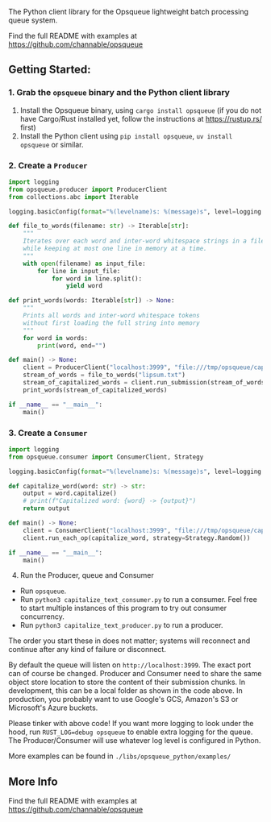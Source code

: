 The Python client library for the Opsqueue lightweight batch processing queue system.

Find the full README with examples at https://github.com/channable/opsqueue

## Getting Started:

### 1.  Grab the `opsqueue` binary and the Python client library

1. Install the Opsqueue binary, using `cargo install opsqueue` (if you do not have Cargo/Rust installed yet, follow the instructions at https://rustup.rs/ first)
2. Install the Python client using `pip install opsqueue`, `uv install opsqueue` or similar.

### 2. Create a `Producer`

```python
import logging
from opsqueue.producer import ProducerClient
from collections.abc import Iterable

logging.basicConfig(format="%(levelname)s: %(message)s", level=logging.DEBUG)

def file_to_words(filename: str) -> Iterable[str]:
    """
    Iterates over each word and inter-word whitespace strings in a file
    while keeping at most one line in memory at a time.
    """
    with open(filename) as input_file:
        for line in input_file:
            for word in line.split():
                yield word

def print_words(words: Iterable[str]) -> None:
    """
    Prints all words and inter-word whitespace tokens
    without first loading the full string into memory
    """
    for word in words:
        print(word, end="")

def main() -> None:
    client = ProducerClient("localhost:3999", "file:///tmp/opsqueue/capitalize_text/")
    stream_of_words = file_to_words("lipsum.txt")
    stream_of_capitalized_words = client.run_submission(stream_of_words, chunk_size=4000)
    print_words(stream_of_capitalized_words)

if __name__ == "__main__":
    main()
```

### 3. Create a `Consumer`

```python
import logging
from opsqueue.consumer import ConsumerClient, Strategy

logging.basicConfig(format="%(levelname)s: %(message)s", level=logging.INFO)

def capitalize_word(word: str) -> str:
    output = word.capitalize()
    # print(f"Capitalized word: {word} -> {output}")
    return output

def main() -> None:
    client = ConsumerClient("localhost:3999", "file:///tmp/opsqueue/capitalize_text/")
    client.run_each_op(capitalize_word, strategy=Strategy.Random())

if __name__ == "__main__":
    main()
```


4. Run the Producer, queue and Consumer

- Run `opsqueue`.
- Run `python3 capitalize_text_consumer.py` to run a consumer. Feel free to start multiple instances of this program to try out consumer concurrency.
- Run `python3 capitalize_text_producer.py` to run a producer.

The order you start these in does not matter; systems will reconnect and continue after any kind of failure or disconnect.

By default the queue will listen on `http://localhost:3999`. The exact port can of course be changed.
Producer and Consumer need to share the same object store location to store the content of their submission chunks.
In development, this can be a local folder as shown in the code above.
In production, you probably want to use Google's GCS, Amazon's S3 or Microsoft's Azure buckets.

Please tinker with above code!
If you want more logging to look under the hood, run `RUST_LOG=debug opsqueue` to enable extra logging for the queue.
The Producer/Consumer will use whatever log level is configured in Python.

More examples can be found in `./libs/opsqueue_python/examples/`


## More Info

Find the full README with examples at https://github.com/channable/opsqueue
